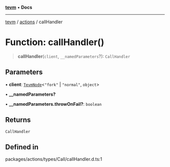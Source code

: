 [**tevm**](../../README.md) • **Docs**

***

[tevm](../../modules.md) / [actions](../README.md) / callHandler

# Function: callHandler()

> **callHandler**(`client`, `__namedParameters`?): `CallHandler`

## Parameters

• **client**: [`TevmNode`](../../index/type-aliases/TevmNode.md)\<`"fork"` \| `"normal"`, `object`\>

• **\_\_namedParameters?**

• **\_\_namedParameters.throwOnFail?**: `boolean`

## Returns

`CallHandler`

## Defined in

packages/actions/types/Call/callHandler.d.ts:1

